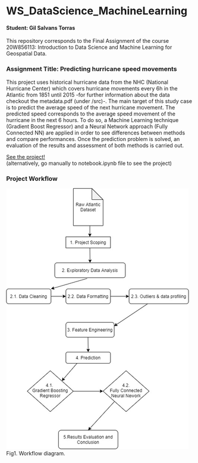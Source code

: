 # WS_DataScience_MachineLearning
#### Student: Gil Salvans Torras
This repository corresponds to the Final Assignment of the course 20W856113: Introduction to Data Science and Machine Learning for Geospatial Data. 

### Assignment Title: Predicting hurricane speed movements 
This project uses historical hurricane data from the NHC (National Hurricane Center) which covers hurricane movements every 6h in the Atlantic from 1851 until 2015 -for further information about the data checkout the metadata.pdf (under /src)-. The main target of this study case is to predict the average speed of the next hurricane movement. The predicted speed corresponds to the average speed movement of the hurricane in the next 6 hours. To do so, a Machine Learning technique (Gradient Boost Regressor) and a Neural Network approach (Fully Connected NN) are applied in order to see differences between methods and compare performances. Once the prediction problem is solved, an evaluation of the results and assessment of both methods is carried out. 

[See the project!](https://github.com/gilsalvans/WS_DataScience_MachineLearning/blob/main/notebook.ipynb)
<br> (alternatively, go manually to notebook.ipynb file to see the project)

### Project Workflow
![Alt text](/src/workflow_diagram.jpg?raw=true)
<br>
Fig1. Workflow diagram.
